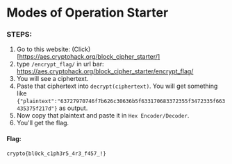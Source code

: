 # Modes of Operation Starter

### STEPS:
1. Go to this website: (Click)[https://aes.cryptohack.org/block_cipher_starter/]
2. type `/encrypt_flag/` in url bar: https://aes.cryptohack.org/block_cipher_starter/encrypt_flag/
3. You will see a ciphertext.
4. Paste that ciphertext into `decrypt(ciphertext)`. You will get something like `{"plaintext":"63727970746f7b626c30636b5f633170683372355f3472335f663435375f217d"}` as output.
5. Now copy that plaintext and paste it in `Hex Encoder/Decoder`.
6. You'll get the flag.

#### Flag:
```crypto{bl0ck_c1ph3r5_4r3_f457_!}```
